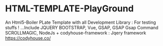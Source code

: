 # HTML-TEMPLATE-PlayGround
An Html5-Boiler PLate  Template  with all Development Library : For testing stuffs ! ...Include
JQUERY
BOOTSTRAP, 
Vue,
GSAP,
GSAP Gsap Command
SCROLLMAGIC,
NodeJs
+ 
codyhouse-framework : Jqery framework 
https://codyhouse.co/

